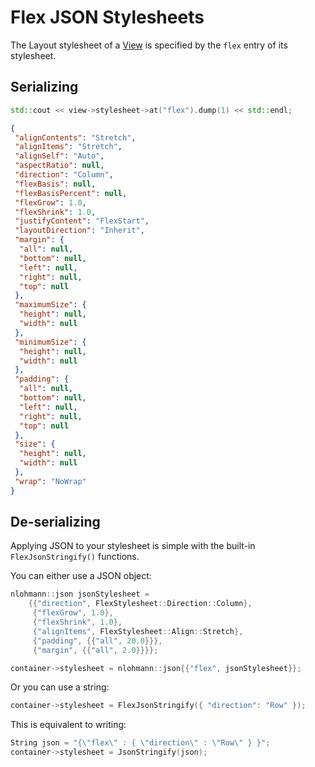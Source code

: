 # Flex JSON Stylesheets

The Layout stylesheet of a [View](../../reference/ui/view.md) is specified by the `flex` entry of its stylesheet. 

## Serializing

```C++ tab="C++"
std::cout << view->stylesheet->at("flex").dump(1) << std::endl;
```

```Json tab="Output"
{
 "alignContents": "Stretch",
 "alignItems": "Stretch",
 "alignSelf": "Auto",
 "aspectRatio": null,
 "direction": "Column",
 "flexBasis": null,
 "flexBasisPercent": null,
 "flexGrow": 1.0,
 "flexShrink": 1.0,
 "justifyContent": "FlexStart",
 "layoutDirection": "Inherit",
 "margin": {
  "all": null,
  "bottom": null,
  "left": null,
  "right": null,
  "top": null
 },
 "maximumSize": {
  "height": null,
  "width": null
 },
 "minimumSize": {
  "height": null,
  "width": null
 },
 "padding": {
  "all": null,
  "bottom": null,
  "left": null,
  "right": null,
  "top": null
 },
 "size": {
  "height": null,
  "width": null
 },
 "wrap": "NoWrap"
}
```


## De-serializing

Applying JSON to your stylesheet is simple with the built-in `FlexJsonStringify()` functions.

You can either use a JSON object:

```C++
nlohmann::json jsonStylesheet = 
	{{"direction", FlexStylesheet::Direction::Column},
     {"flexGrow", 1.0},
     {"flexShrink", 1.0},
     {"alignItems", FlexStylesheet::Align::Stretch},
     {"padding", {{"all", 20.0}}},
     {"margin", {{"all", 2.0}}}};

container->stylesheet = nlohmann::json{{"flex", jsonStylesheet}};
```

Or you can use a string:

```C++
container->stylesheet = FlexJsonStringify({ "direction": "Row" });
```

This is equivalent to writing:

```C++
String json = "{\"flex\" : { \"direction\" : \"Row\" } }";
container->stylesheet = JsonStringify(json);
```

